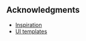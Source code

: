 

<!-- ACKNOWLEDGMENTS -->
## Acknowledgments

* [Inspiration](https://honghong.me/)
* [UI templates](https://ui.shadcn.com/)
